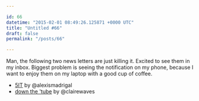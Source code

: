 ```yaml
---

id: 66
datetime: "2015-02-01 08:49:26.125871 +0000 UTC"
title: "Untitled #66"
draft: false
permalink: "/posts/66"

---
```


Man, the following two news letters are just killing it. Excited to see them in my inbox. Biggest problem is seeing the notification on my phone, because I want to enjoy them on my laptop with a good cup of coffee.

 * [5IT](http://tinyletter.com/intriguingthings) by @alexismadrigal
 * [down the 'tube](http://tinyletter.com/clairest) by @clairewaves
